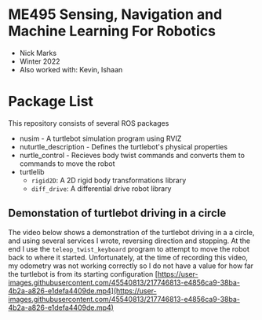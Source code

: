 # ME495 Sensing, Navigation and Machine Learning For Robotics
* Nick Marks
* Winter 2022
* Also worked with: Kevin, Ishaan

# Package List
This repository consists of several ROS packages
- nusim - A turtlebot simulation program using RVIZ
- nuturtle_description - Defines the turtlebot's physical properties
- nurtle_control - Recieves body twist commands and converts them to commands to move the robot
- turtlelib
  - `rigid2D`: A 2D rigid body transformations library
  - `diff_drive`: A differential drive robot library
  
## Demonstation of turtlebot driving in a circle
The video below shows a demonstration of the turtlebot driving in a a circle, and
using several services I wrote, reversing direction and stopping. At the end I use 
the `teleop_twist_keyboard` program to attempt to move the robot back to where it
started. Unfortunately, at the time of recording this video, my odometry was not 
working correctly so I do not have a value for how far the turtlebot is from its starting
configuration
[https://user-images.githubusercontent.com/45540813/217746813-e4856ca9-38ba-4b2a-a826-e1defa4409de.mp4](https://user-images.githubusercontent.com/45540813/217746813-e4856ca9-38ba-4b2a-a826-e1defa4409de.mp4)
